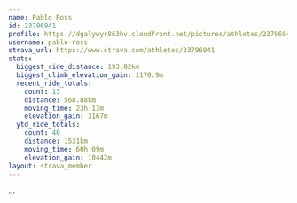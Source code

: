 ```yaml
---
name: Pablo Ross
id: 23796941
profile: https://dgalywyr863hv.cloudfront.net/pictures/athletes/23796941/14615399/1/large.jpg
username: pablo-ross
strava_url: https://www.strava.com/athletes/23796941
stats:
  biggest_ride_distance: 193.82km
  biggest_climb_elevation_gain: 1170.9m
  recent_ride_totals:
    count: 13
    distance: 568.88km
    moving_time: 23h 13m
    elevation_gain: 3167m
  ytd_ride_totals:
    count: 40
    distance: 1531km
    moving_time: 60h 09m
    elevation_gain: 10442m
layout: strava_member
--- 
```

...
